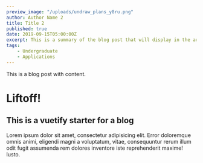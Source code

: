 ```yaml
---
preview_image: "/uploads/undraw_plans_y8ru.png"
author: Author Name 2
title: Title 2 
published: true
date: 2019-09-15T05:00:00Z
excerpt: This is a summary of the blog post that will display in the article list.
tags: 
    - Undergraduate
    - Applications
---
```


This is a blog post with content.

# Liftoff!

## This is a vuetify starter for a blog

Lorem ipsum dolor sit amet, consectetur adipisicing elit. Error doloremque omnis animi, eligendi magni a voluptatum, vitae, consequuntur rerum illum odit fugit assumenda rem dolores inventore iste reprehenderit maxime! Iusto.

